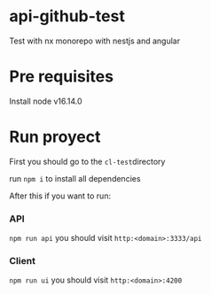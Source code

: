 # api-github-test
Test with nx monorepo with nestjs and angular

# Pre requisites
Install node v16.14.0

# Run proyect

First you should go to the ``cl-test``directory

run ``npm i`` to install all dependencies

After this if you want to run:
### API
``npm run api`` 
you should visit  ``http:<domain>:3333/api``
### Client
``npm run ui`` 
you should visit  ``http:<domain>:4200``
